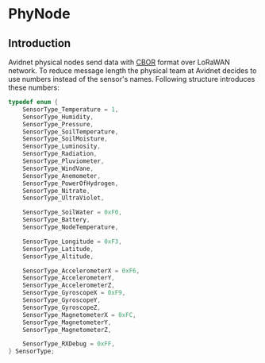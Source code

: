 # PhyNode
## Introduction
Avidnet physical nodes send data with [CBOR](http://cbor.io/) format over LoRaWAN network.
To reduce message length the physical team at Avidnet decides to use numbers instead of the sensor's names.
Following structure introduces these numbers:

```c
typedef enum {
    SensorType_Temperature = 1,
    SensorType_Humidity,
    SensorType_Pressure,
    SensorType_SoilTemperature,
    SensorType_SoilMoisture,
    SensorType_Luminosity,
    SensorType_Radiation,
    SensorType_Pluviometer,
    SensorType_WindVane,
    SensorType_Anemometer,
    SensorType_PowerOfHydrogen,
    SensorType_Nitrate,
    SensorType_UltraViolet,

    SensorType_SoilWater = 0xF0,
    SensorType_Battery,
    SensorType_NodeTemperature,

    SensorType_Longitude = 0xF3,
    SensorType_Latitude,
    SensorType_Altitude,

    SensorType_AccelerometerX = 0xF6,
    SensorType_AccelerometerY,
    SensorType_AccelerometerZ,
    SensorType_GyroscopeX = 0xF9,
    SensorType_GyroscopeY,
    SensorType_GyroscopeZ,
    SensorType_MagnetometerX = 0xFC,
    SensorType_MagnetometerY,
    SensorType_MagnetometerZ,

    SensorType_RXDebug = 0xFF,
} SensorType;
```
